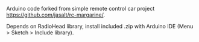 Arduino code forked from simple remote control car project https://github.com/jasalt/rc-margarine/.

Depends on RadioHead library, install included .zip with Arduino IDE (Menu > Sketch > Include library).